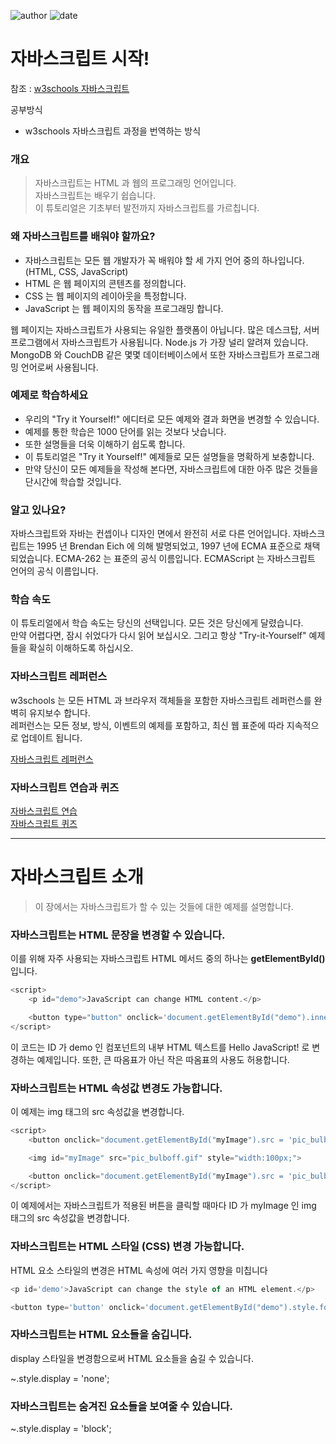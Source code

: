 ![author](https://img.shields.io/badge/author-daesungRa-lightgray.svg?style=flat-square)
![date](https://img.shields.io/badge/date-190107-lightgray.svg?style=flat-square)

# 자바스크립트 시작!

참조 : [w3schools 자바스크립트](https://www.w3schools.com/js/default.asp)

공부방식
- w3schools 자바스크립트 과정을 번역하는 방식

### 개요

> 자바스크립트는 HTML 과 웹의 프로그래밍 언어입니다.</br>
자바스크립트는 배우기 쉽습니다.<br/>이 튜토리얼은 기초부터 발전까지 자바스크립트를 가르칩니다.

### 왜 자바스크립트를 배워야 할까요?

- 자바스크립트는 모든 웹 개발자가 꼭 배워야 할 세 가지 언어 중의 하나입니다. (HTML, CSS, JavaScript)
- HTML 은 웹 페이지의 콘텐츠를 정의합니다.
- CSS 는 웹 페이지의 레이아웃을 특정합니다.
- JavaScript 는 웹 페이지의 동작을 프로그래밍 합니다.

웹 페이지는 자바스크립트가 사용되는 유일한 플랫폼이 아닙니다. 많은 데스크탑, 서버 프로그램에서 자바스크립트가 사용됩니다. Node.js 가 가장 널리 알려져 있습니다.
MongoDB 와 CouchDB 같은 몇몇 데이터베이스에서 또한 자바스크립트가 프로그래밍 언어로써 사용됩니다.

### 예제로 학습하세요

- 우리의 "Try it Yourself!" 에디터로 모든 예제와 결과 화면을 변경할 수 있습니다.
- 예제를 통한 학습은 1000 단어를 읽는 것보다 낫습니다.
- 또한 설명들을 더욱 이해하기 쉽도록 합니다.
- 이 튜토리얼은 "Try it Yourself!" 예제들로 모든 설명들을 명확하게 보충합니다.
- 만약 당신이 모든 예제들을 작성해 본다면, 자바스크립트에 대한 아주 많은 것들을 단시간에 학습할 것입니다.

### 알고 있나요?

자바스크립트와 자바는 컨셉이나 디자인 면에서 완전히 서로 다른 언어입니다. 자바스크립트는 1995 년 Brendan Eich 에 의해 발명되었고, 1997 년에 ECMA 표준으로 채택되었습니다.
ECMA-262 는 표준의 공식 이름입니다. ECMAScript 는 자바스크립트 언어의 공식 이름입니다.

### 학습 속도

이 튜토리얼에서 학습 속도는 당신의 선택입니다. 모든 것은 당신에게 달렸습니다.<br/>
만약 어렵다면, 잠시 쉬었다가 다시 읽어 보십시오. 그리고 항상 "Try-it-Yourself" 예제들을 확실히 이해하도록 하십시오.

### 자바스크립트 레퍼런스

w3schools 는 모든 HTML 과 브라우저 객체들을 포함한 자바스크립트 레퍼런스를 완벽히 유지보수 합니다.<br/>
레퍼런스는 모든 정보, 방식, 이벤트의 예제를 포함하고, 최신 웹 표준에 따라 지속적으로 업데이트 됩니다.

[자바스크립트 레퍼런스](https://www.w3schools.com/jsref/)

### 자바스크립트 연습과 퀴즈

[자바스크립트 연습](https://www.w3schools.com/js/exercise_js.asp?filename=exercise_js_variables1)<br/>
[자바스크립트 퀴즈](https://www.w3schools.com/js/js_quiz.asp)

----------------------------------------

# 자바스크립트 소개

> 이 장에서는 자바스크립트가 할 수 있는 것들에 대한 예제를 설명합니다.

### 자바스크립트는 HTML 문장을 변경할 수 있습니다.

이를 위해 자주 사용되는 자바스크립트 HTML 메서드 중의 하나는 <strong>getElementById()</strong> 입니다.

```JAVASCRIPT
<script>
	<p id="demo">JavaScript can change HTML content.</p>

	<button type="button" onclick='document.getElementById("demo").innerHTML = "Hello JavaScript!"'>Click Me!</button>
</script>
```

이 코드는 ID 가 demo 인 컴포넌트의 내부 HTML 텍스트를 Hello JavaScript! 로 변경하는 예제입니다.
또한, 큰 따옴표가 아닌 작은 따옴표의 사용도 허용합니다.

### 자바스크립트는 HTML 속성값 변경도 가능합니다.

이 예제는 img 태그의 src 속성값을 변경합니다.


```JAVASCRIPT
<script>
	<button onclick="document.getElementById("myImage").src = 'pic_bulbon.gif'">Turn on the light</button>

	<img id="myImage" src="pic_bulboff.gif" style="width:100px;">

	<button onclick="document.getElementById("myImage").src = 'pic_bulboff.gif'">Turn off the light</button>
</script>
```

이 예제에서는 자바스크립트가 적용된 버튼을 클릭할 때마다 ID 가 myImage 인 img 태그의 src 속성값을 변경합니다.

### 자바스크립트는 HTML 스타일 (CSS) 변경 가능합니다.

HTML 요소 스타일의 변경은 HTML 속성에 여러 가지 영향을 미칩니다

```JAVASCRIPT
<p id='demo'>JavaScript can change the style of an HTML element.</p>

<button type='button' onclick='document.getElementById("demo").style.fontSize="35px"'>Click Me!</button>
```

### 자바스크립트는 HTML 요소들을 숨깁니다.

display 스타일을 변경함으로써 HTML 요소들을 숨길 수 있습니다.

~.style.display = 'none';

### 자바스크립트는 숨겨진 요소들을 보여줄 수 있습니다.

~.style.display = 'block';














